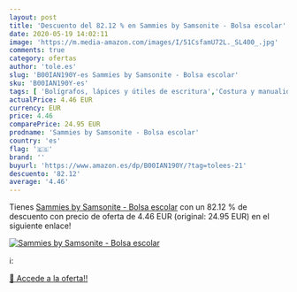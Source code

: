 ```yaml
---
layout: post
title: 'Descuento del 82.12 % en Sammies by Samsonite - Bolsa escolar'
date: 2020-05-19 14:02:11
image: 'https://m.media-amazon.com/images/I/51CsfamU72L._SL400_.jpg'
comments: true
category: ofertas
author: 'tole.es'
slug: 'B00IAN190Y-es Sammies by Samsonite - Bolsa escolar'
sku: 'B00IAN190Y-es'
tags: [ 'Bolígrafos, lápices y útiles de escritura','Costura y manualidades','Dibujo','Hogar y cocina','Lápices','Marcadores','Materiales de dibujo','Oficina y papelería','Portaminas','Rotuladores y subrayadores','Subrayadores','escolar', ]
actualPrice: 4.46 EUR
currency: EUR
price: 4.46
comparePrice: 24.95 EUR
prodname: 'Sammies by Samsonite - Bolsa escolar'
country: 'es'
flag: '🇪🇸'
brand: ''
buyurl: 'https://www.amazon.es/dp/B00IAN190Y/?tag=tolees-21'
descuento: '82.12'
average: '4.46'
---
```


Tienes [Sammies by Samsonite - Bolsa escolar](https://www.amazon.es/dp/B00IAN190Y/?tag=tolees-21) con un 82.12 % de descuento con precio de oferta de 4.46 EUR (original: 24.95 EUR) en el siguiente enlace!

[![Sammies by Samsonite - Bolsa escolar](https://m.media-amazon.com/images/I/51CsfamU72L._SL400_.jpg)](https://www.amazon.es/dp/B00IAN190Y/?tag=tolees-21)

ℹ️:


[🛒 Accede a la oferta!!](https://www.amazon.es/dp/B00IAN190Y/?tag=tolees-21)
